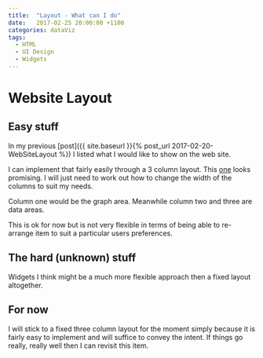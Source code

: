 ```yaml
---
title:  "Layout - What can I do"
date:   2017-02-25 20:00:00 +1100
categories: dataViz
tags:
  - HTML
  - UI Design
  - Widgets
---
```


# Website Layout 

## Easy stuff

In my previous [post]({{ site.baseurl }}{% post_url 2017-02-20-WebSiteLayout %}) I listed what I would like to show on the web site.

I can implement that fairly easily through a 3 column layout. This [one](http://matthewjamestaylor.com/blog/perfect-3-column.htm) looks promising. I will just need to work out how to change the width of the columns to suit my needs.

Column one would be the graph area. Meanwhile column two and three are data areas. 

This is ok for now but is not very flexible in terms of being able to re-arrange item to suit a particular users preferences.  

## The hard (unknown) stuff

Widgets I think might be a much more flexible approach then a fixed layout altogether.

## For now

I will stick to a fixed three column layout for the moment simply because it is fairly easy to implement and will suffice to convey the intent. If things go really, really well then I can revisit this item. 